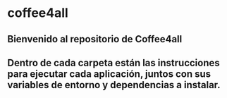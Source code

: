 # coffee4all

## Bienvenido al repositorio de Coffee4all

## Dentro de cada carpeta están las instrucciones para ejecutar cada aplicación, juntos con sus variables de entorno y dependencias a instalar.
